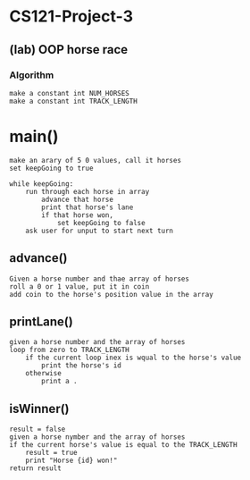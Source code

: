 # CS121-Project-3

## (lab) OOP horse race
### Algorithm

```
make a constant int NUM_HORSES
make a constant int TRACK_LENGTH
```


# main()
```
make an arary of 5 0 values, call it horses
set keepGoing to true

while keepGoing:
	run through each horse in array
		advance that horse
		print that horse's lane
		if that horse won,
			set keepGoing to false
	ask user for unput to start next turn

```

## advance()
```
Given a horse number and thae array of horses
roll a 0 or 1 value, put it in coin
add coin to the horse's position value in the array

```
## printLane()
```
given a horse number and the array of horses
loop from zero to TRACK_LENGTH
	if the current loop inex is wqual to the horse's value
		print the horse's id
	otherwise 
		print a .

```
## isWinner()
```
result = false
given a horse nymber and the array of horses
if the current horse's value is equal to the TRACK_LENGTH
	result = true
	print "Horse {id} won!"
return result

```

